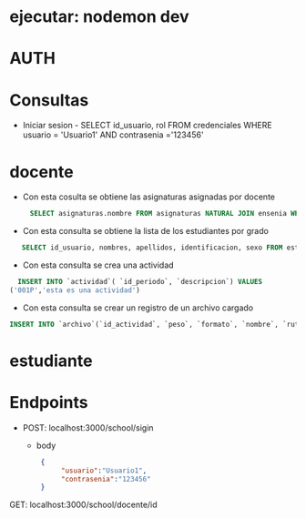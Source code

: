 
# ejecutar:  nodemon dev

# AUTH



               
# Consultas

* Iniciar sesion
          - SELECT id_usuario, rol FROM credenciales WHERE usuario = 'Usuario1' AND contrasenia ='123456'


# docente
 - Con esta cosulta se obtiene las asignaturas asignadas por docente  
```sql
     SELECT asignaturas.nombre FROM asignaturas NATURAL JOIN ensenia WHERE ensenia.id_docente = '001U' GROUP BY(asignaturas.nombre);
```
- Con esta consulta se obtiene la lista de los estudiantes por grado
```sql
   SELECT id_usuario, nombres, apellidos, identificacion, sexo FROM estudiante NATURAL JOIN usuario WHERE estudiante.id_grupo = '001g' AND estudiante.id_estudiante = usuario.id_usuario;
```
- Con esta consulta se crea una actividad
```sql
  INSERT INTO `actividad`( `id_periodo`, `descripcion`) VALUES 
('001P','esta es una actividad')
```
- Con esta consulta se crear un registro de un archivo cargado
```sql
INSERT INTO `archivo`(`id_actividad`, `peso`, `formato`, `nombre`, `ruta`) VALUES ('2','200','jpg','archivo','https://google.com')
```




# estudiante 



 # Endpoints 
   - POST: localhost:3000/school/sigin
      - body 
               
         ```JSON
          {
               "usuario":"Usuario1",
               "contrasenia":"123456"
          }
          ```


GET:  localhost:3000/school/docente/id
